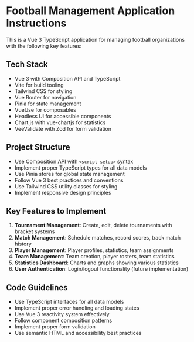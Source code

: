 <!-- Use this file to provide workspace-specific custom instructions to Copilot. For more details, visit https://code.visualstudio.com/docs/copilot/copilot-customization#_use-a-githubcopilotinstructionsmd-file -->

# Football Management Application Instructions

This is a Vue 3 TypeScript application for managing football organizations with the following key features:

## Tech Stack
- Vue 3 with Composition API and TypeScript
- Vite for build tooling
- Tailwind CSS for styling
- Vue Router for navigation
- Pinia for state management
- VueUse for composables
- Headless UI for accessible components
- Chart.js with vue-chartjs for statistics
- VeeValidate with Zod for form validation

## Project Structure
- Use Composition API with `<script setup>` syntax
- Implement proper TypeScript types for all data models
- Use Pinia stores for global state management
- Follow Vue 3 best practices and conventions
- Use Tailwind CSS utility classes for styling
- Implement responsive design principles

## Key Features to Implement
1. **Tournament Management**: Create, edit, delete tournaments with bracket systems
2. **Match Management**: Schedule matches, record scores, track match history
3. **Player Management**: Player profiles, statistics, team assignments
4. **Team Management**: Team creation, player rosters, team statistics
5. **Statistics Dashboard**: Charts and graphs showing various statistics
6. **User Authentication**: Login/logout functionality (future implementation)

## Code Guidelines
- Use TypeScript interfaces for all data models
- Implement proper error handling and loading states
- Use Vue 3 reactivity system effectively
- Follow component composition patterns
- Implement proper form validation
- Use semantic HTML and accessibility best practices
